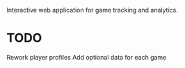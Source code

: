 Interactive web application for game tracking and analytics.

# TODO
Rework player profiles
Add optional data for each game
